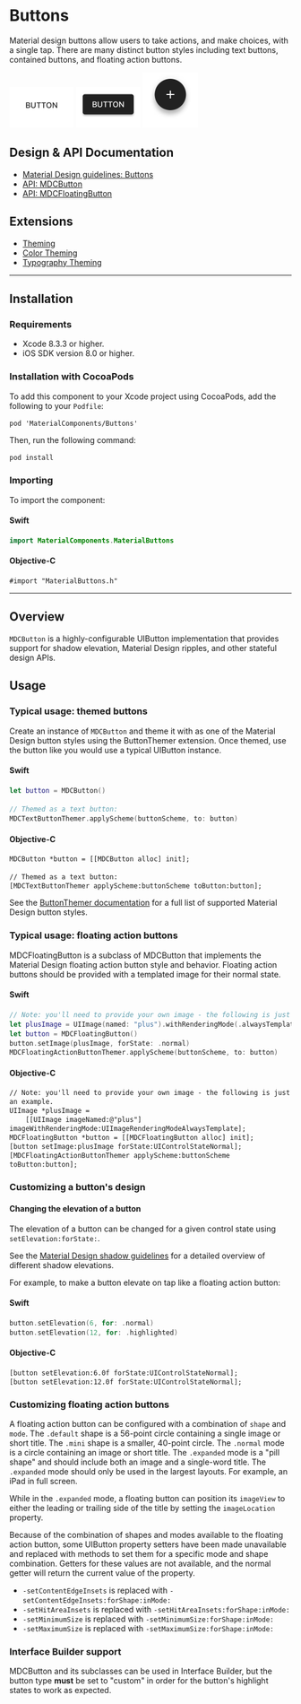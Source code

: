 <!--docs:
title: "Buttons"
layout: detail
section: components
excerpt: "Material design buttons allow users to take actions, and make choices, with a single tap."
iconId: button
path: /catalog/buttons/
api_doc_root: true
-->

# Buttons

Material design buttons allow users to take actions, and make choices, with a single tap. There are
many distinct button styles including text buttons, contained buttons, and floating action buttons.

<img src="docs/assets/text.gif" alt="An animation showing a Material Design text button." width="115"> <img src="docs/assets/contained.gif" alt="An animation showing a Material Design contained button." width="115"> <img src="docs/assets/fab.gif" alt="An animation showing a Material Design floating action button." width="99">

## Design & API Documentation

<ul class="icon-list">
  <li class="icon-list-item icon-list-item--spec"><a href="https://material.io/go/design-buttons">Material Design guidelines: Buttons</a></li>
  <li class="icon-list-item icon-list-item--link"><a href="https://material.io/components/ios/catalog/buttons/api-docs/Classes/MDCButton.html">API: MDCButton</a></li>
  <li class="icon-list-item icon-list-item--link"><a href="https://material.io/components/ios/catalog/buttons/api-docs/Classes/MDCFloatingButton.html">API: MDCFloatingButton</a></li>
</ul>

## Extensions

<ul class="icon-list">
  <li class="icon-list-item icon-list-item--link"><a href="docs/theming.md">Theming</a></li>
  <li class="icon-list-item icon-list-item--link"><a href="docs/color-theming.md">Color Theming</a></li>
  <li class="icon-list-item icon-list-item--link"><a href="docs/typography-theming.md">Typography Theming</a></li>
</ul>

- - -

## Installation

### Requirements

- Xcode 8.3.3 or higher.
- iOS SDK version 8.0 or higher.

### Installation with CocoaPods

To add this component to your Xcode project using CocoaPods, add the following to your `Podfile`:

```
pod 'MaterialComponents/Buttons'
```
<!--{: .code-renderer.code-renderer--install }-->

Then, run the following command:

```bash
pod install
```

### Importing

To import the component:

<!--<div class="material-code-render" markdown="1">-->
#### Swift
```swift
import MaterialComponents.MaterialButtons
```

#### Objective-C

```objc
#import "MaterialButtons.h"
```
<!--</div>-->

- - -

## Overview

`MDCButton` is a highly-configurable UIButton implementation that provides support for shadow
elevation, Material Design ripples, and other stateful design APIs.

## Usage

### Typical usage: themed buttons

Create an instance of `MDCButton` and theme it with as one of the Material Design button styles
using the ButtonThemer extension. Once themed, use the button like you would use a typical UIButton
instance.

<!--<div class="material-code-render" markdown="1">-->
#### Swift
```swift
let button = MDCButton()

// Themed as a text button:
MDCTextButtonThemer.applyScheme(buttonScheme, to: button)
```

#### Objective-C

```objc
MDCButton *button = [[MDCButton alloc] init];

// Themed as a text button:
[MDCTextButtonThemer applyScheme:buttonScheme toButton:button];
```
<!--</div>-->

See the [ButtonThemer documentation](docs/theming.md) for a full list of supported Material Design
button styles.

### Typical usage: floating action buttons

MDCFloatingButton is a subclass of MDCButton that implements the Material Design floating action
button style and behavior. Floating action buttons should be provided with a templated image for
their normal state.

<!--<div class="material-code-render" markdown="1">-->
#### Swift

```swift
// Note: you'll need to provide your own image - the following is just an example.
let plusImage = UIImage(named: "plus").withRenderingMode(.alwaysTemplate)
let button = MDCFloatingButton()
button.setImage(plusImage, forState: .normal)
MDCFloatingActionButtonThemer.applyScheme(buttonScheme, to: button)
```

#### Objective-C

```objc
// Note: you'll need to provide your own image - the following is just an example.
UIImage *plusImage =
    [[UIImage imageNamed:@"plus"] imageWithRenderingMode:UIImageRenderingModeAlwaysTemplate];
MDCFloatingButton *button = [[MDCFloatingButton alloc] init];
[button setImage:plusImage forState:UIControlStateNormal];
[MDCFloatingActionButtonThemer applyScheme:buttonScheme toButton:button];
```
<!--</div>-->

### Customizing a button's design

#### Changing the elevation of a button

The elevation of a button can be changed for a given control state using `setElevation:forState:`.

See the [Material Design shadow guidelines](https://material.io/guidelines/what-is-material/elevation-shadows.html) for a detailed
overview of different shadow elevations.

For example, to make a button elevate on tap like a floating action button:

<!--<div class="material-code-render" markdown="1">-->
#### Swift
```swift
button.setElevation(6, for: .normal)
button.setElevation(12, for: .highlighted)
```

#### Objective-C

```objc
[button setElevation:6.0f forState:UIControlStateNormal];
[button setElevation:12.0f forState:UIControlStateNormal];
```
<!--</div>-->

### Customizing floating action buttons

A floating action button can be configured with a combination of `shape` and `mode`. The 
`.default` shape is a 56-point circle containing a single image or short title. The `.mini` shape
is a smaller, 40-point circle.  The `.normal` mode is a circle containing an image or short title.
The `.expanded` mode is a "pill shape" and should include both an image and a single-word title. The
`.expanded` mode should only be used in the largest layouts. For example, an iPad in full screen.

While in the `.expanded` mode, a floating button can position its `imageView` to either the leading
or trailing side of the title by setting the `imageLocation` property.

Because of the combination of shapes and modes available to the floating action button, some
UIButton property setters have been made unavailable and replaced with methods to set them for a 
specific mode and shape combination. Getters for these values are not available, and the normal
getter will return the current value of the property.

* `-setContentEdgeInsets` is replaced with `-setContentEdgeInsets:forShape:inMode:`
* `-setHitAreaInsets` is replaced with `-setHitAreaInsets:forShape:inMode:`
* `-setMinimumSize` is replaced with `-setMinimumSize:forShape:inMode:`
* `-setMaximumSize` is replaced with `-setMaximumSize:forShape:inMode:`

### Interface Builder support

MDCButton and its subclasses can be used in Interface Builder, but the button type **must** be set
to "custom" in order for the button's highlight states to work as expected.
